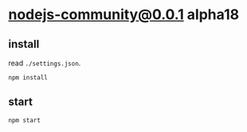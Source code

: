 # nodejs-community@0.0.1 alpha18


## install
read `./settings.json`.
```
npm install
```


## start
```
npm start
```